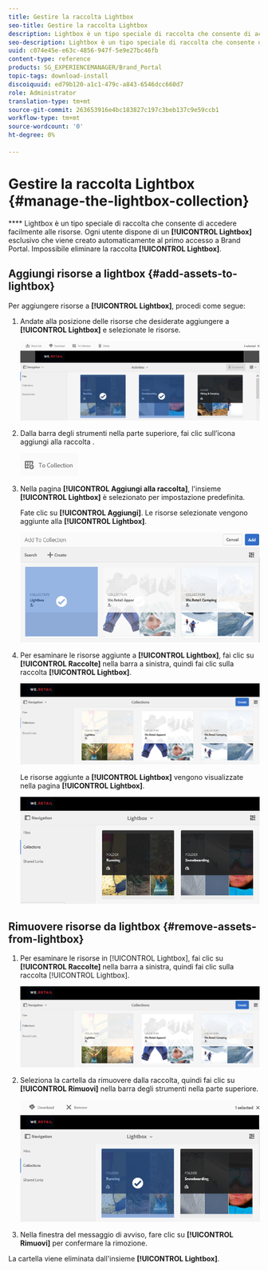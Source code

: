 ```yaml
---
title: Gestire la raccolta Lightbox
seo-title: Gestire la raccolta Lightbox
description: Lightbox è un tipo speciale di raccolta che consente di accedere facilmente alle risorse. Ogni utente dispone di una Lightbox esclusiva che viene creata automaticamente al primo accesso a Brand Portal. Impossibile eliminare la raccolta Lightbox.
seo-description: Lightbox è un tipo speciale di raccolta che consente di accedere facilmente alle risorse. Ogni utente dispone di una Lightbox esclusiva che viene creata automaticamente al primo accesso a Brand Portal. Impossibile eliminare la raccolta Lightbox.
uuid: c074e45e-e63c-4856-947f-5e9e27bc46fb
content-type: reference
products: SG_EXPERIENCEMANAGER/Brand_Portal
topic-tags: download-install
discoiquuid: ed79b120-a1c1-479c-a843-6546dcc660d7
role: Administrator
translation-type: tm+mt
source-git-commit: 263653916e4bc183827c197c3beb137c9e59ccb1
workflow-type: tm+mt
source-wordcount: '0'
ht-degree: 0%

---
```



# Gestire la raccolta Lightbox {#manage-the-lightbox-collection}

**** Lightbox è un tipo speciale di raccolta che consente di accedere facilmente alle risorse. Ogni utente dispone di un **[!UICONTROL Lightbox]** esclusivo che viene creato automaticamente al primo accesso a Brand Portal. Impossibile eliminare la raccolta **[!UICONTROL Lightbox]**.

## Aggiungi risorse a lightbox {#add-assets-to-lightbox}

Per aggiungere risorse a **[!UICONTROL Lightbox]**, procedi come segue:

1. Andate alla posizione delle risorse che desiderate aggiungere a **[!UICONTROL Lightbox]** e selezionate le risorse.

   ![](assets/link_sharing_assetselection.png)

1. Dalla barra degli strumenti nella parte superiore, fai clic sull’icona aggiungi alla raccolta .

   ![](assets/add_to_collection.png)

1. Nella pagina **[!UICONTROL Aggiungi alla raccolta]**, l&#39;insieme **[!UICONTROL Lightbox]** è selezionato per impostazione predefinita.

   Fate clic su **[!UICONTROL Aggiungi]**. Le risorse selezionate vengono aggiunte alla **[!UICONTROL Lightbox]**.

   ![](assets/add_to_collectionlightbox.png)

1. Per esaminare le risorse aggiunte a **[!UICONTROL Lightbox]**, fai clic su **[!UICONTROL Raccolte]** nella barra a sinistra, quindi fai clic sulla raccolta **[!UICONTROL Lightbox]**.

   ![](assets/collections_lightbox.png)

   Le risorse aggiunte a **[!UICONTROL Lightbox]** vengono visualizzate nella pagina **[!UICONTROL Lightbox]**.

   ![](assets/added_to_collectionlightbox.png)

## Rimuovere risorse da lightbox {#remove-assets-from-lightbox}

1. Per esaminare le risorse in [!UICONTROL Lightbox], fai clic su **[!UICONTROL Raccolte]** nella barra a sinistra, quindi fai clic sulla raccolta [!UICONTROL Lightbox].

   ![](assets/collections_lightbox-1.png)

1. Seleziona la cartella da rimuovere dalla raccolta, quindi fai clic su **[!UICONTROL Rimuovi]** nella barra degli strumenti nella parte superiore.

   ![](assets/collections_lightboxdelete.png)

1. Nella finestra del messaggio di avviso, fare clic su **[!UICONTROL Rimuovi]** per confermare la rimozione.

La cartella viene eliminata dall&#39;insieme **[!UICONTROL Lightbox]**.
